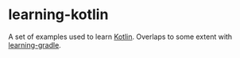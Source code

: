 learning-kotlin
=================
A set of examples used to learn [Kotlin](https://kotlinlang.org). Overlaps to some extent with [learning-gradle](https://github.com/njmittet/learning-gradle).

